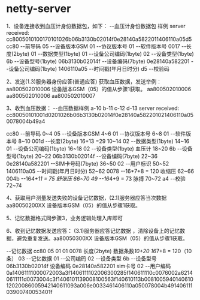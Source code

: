 # netty-server

1、设备连接收到血压计身份数据包，如下：
--血压计身份数据包 样例
server received: cc8005010100170101026b06b3130b02014f0e28140a5822011406110a05d5
cc80 --前导码
05   --设备版本GSM
01   --协议版本号
01	--软件版本号
0017 --长度(2byte)
01	--数据类型(1byte)
01	--设备公司编码(1byte)
02	--设备类型(1byte)
6b	--设备型号(1byte)
06b3130b02014f	--设备编码(7byte)
0e28140a582201	--设备公司编码(1byte)
1406110a05	--时间戳(年月日时分)
d5	--校验码


2、发送(1.3)服务器身份应答(普通应答) 获取血压数据，发送举例： aa800502010006  设备版本GSM（05）的值从步骤1获取。
aa800502010006
aa800502010006
aa800502010007

3、收到血压数据：
--血压数据样例  a-10 b-11 c-12 d-13
server received:  cc80050101001d0201026b06b3130b02014f0e28140a582201021406110a050078004b49a4

cc80 --前导码       0~4
05	--设备版本GSM   4~6
01	--协议版本号    6~8
01	--软件版本号    8~10
001d  --长度(2byte) 16+13 =29   10~14
02	--数据类型(1byte)        14~16
01	--设备公司编码(1byte)    16~18
02  --设备类型(1byte) 血压计  18~20
6b  --设备型号(1byte)         20~22
06b3130b02014f  --设备编码(7byte)   22~36
0e28140a582201  --SIM卡号码(7byte)  36~50
02	--用户标识  50~52
1406110a05 --时间戳(年月日时分)   52~62
0078 --16*7+8 = 120  收缩压  62~66
004b --16*4+11 = 75  舒张压  66~70
49   --16*4+9 = 73   脉搏    70~72
a4	--校验   72~74

4、获取用户测量发送失败的设备记忆数据，(2.1)服务器应答当次数据  aa80050200XX  设备版本GSM（05）的值从步骤1获取。

5、记忆数据格式同步骤3，业务逻辑处理入库即可

6、收到记忆数据发送应答： (3.1)服务器应答记忆数据 ，清除设备上的记忆数据，避免重复发送。aa80050300XX  设备版本GSM（05）的值从步骤1获取。

--记忆数据
cc80
05
01
01
0078  长度(2byte) 数据条数*10+20  16*7+8 = 120（10条）
03   --记忆数据
01	--公司编码
02	--设备类型
6b	--设备型号
06b3130b02014f	设备编码
0e28140a582201	sim卡号
02	--用户编码
0a14061111000072003a3f1406111102006300285f140611110c0076002a62140611111d0073004c3f1406101139008100563f140610113b008100594014061012020086005942140611093a006e0033461406110a050078004b49140611103900740053401f

